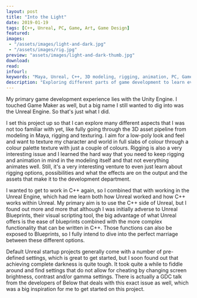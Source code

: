 ```yaml
---
layout: post
title: "Into the Light"
date: 2019-01-19
tags: [C++, Unreal, PC, Game, Art, Game Design]
featured:
images:
 - "/assets/images/light-and-dark.jpg"
 - "/assets/images/rig.jpg"
preview: "assets/images/light-and-dark-thumb.jpg"
download:
read:
infourl:
keywords: "Maya, Unreal, C++, 3D modeling, rigging, animation, PC, Game"
description: "Exploring different parts of game development to learn ever more. This time, digging into Unreal with C++ to create a game in which I want to play with light."
---
```


My primary game development experience lies with the Unity Engine. I touched Game Maker as well, but a big name I still wanted to dig into was the Unreal Engine. So that's just what I did.

I set this project up so that I can explore many different aspects that I was not too familiar with yet, like fully going through the 3D asset pipeline from modeling in Maya, rigging and texturing. I aim for a low-poly look and feel and want to texture my character and world in full slabs of colour through a colour palette texture with just a couple of colours. Rigging is also a very interesting issue and I learned the hard way that you need to keep rigging and animation in mind in the modeling itself and that not everything animates well. Still, it's a very interesting venture to even just learn about rigging options, possibilities and what the effects are on the output and the assets that make it to the development department.

I wanted to get to work in C++ again, so I combined that with working in the Unreal Engine, which had me learn both how Unreal worked and how C++ works within Unreal. My primary aim is to use the C++ side of Unreal, but I found out more and more that although I was initially adverse to Unreal Blueprints, their visual scripting tool, the big advantage of what Unreal offers is the ease of blueprints combined with the more complex functionality that can be written in C++. Those functions can also be exposed to Blueprints, so I fully intend to dive into the perfect marriage between these different options.

Default Unreal startup projects generally come with a number of pre-defined settings, which is great to get started, but I soon found out that achieving complete darkness is quite tough. It took quite a while to fiddle around and find settings that do not allow for cheating by changing screen brightness, contrast and/or gamma settings. There is actually a GDC talk from the developers of Below that deals with this exact issue as well, which was a big inspiration for me to get started on this project.
